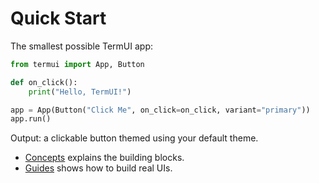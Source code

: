 # Quick Start

The smallest possible TermUI app:

```python
from termui import App, Button

def on_click():
    print("Hello, TermUI!")

app = App(Button("Click Me", on_click=on_click, variant="primary"))
app.run()
```

Output: a clickable button themed using your default theme.

- [Concepts](concepts.md) explains the building blocks.
- [Guides](../guides/layouts.md) shows how to build real UIs.
